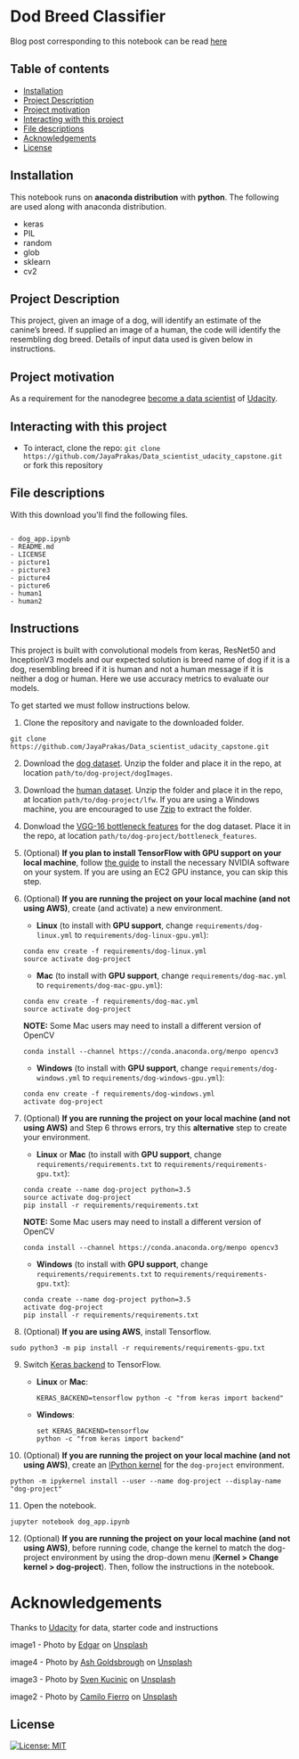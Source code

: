 # Dod Breed Classifier

Blog post corresponding to this notebook can be read [here](https://jayaprakashks.medium.com/dog-breed-classification-from-udacity-4e4be4f918b0)

## Table of contents

- [Installation](#installation)
- [Project Description](#Project-Description)
- [Project motivation](#project-motivation)
- [Interacting with this project](#Interacting-with-this-project)
- [File descriptions](#File-descriptions)
- [Acknowledgements](#Acknowledgements)
- [License](#License)


## Installation

This notebook runs on **anaconda distribution** with **python**. The following are used along with anaconda distribution.

- keras
- PIL
- random
- glob
- sklearn
- cv2

## Project Description

 This project, given an image of a dog, will identify an estimate of the canine’s breed.  If supplied an image of a human, the code will identify the resembling dog breed.
 Details of input data used is given below in instructions.

## Project motivation

As a requirement for the nanodegree [become a data scientist](https://www.udacity.com/course/data-scientist-nanodegree--nd025) of [Udacity](https://www.udacity.com/).

## Interacting with this project

- To interact, clone the repo: `git clone https://github.com/JayaPrakas/Data_scientist_udacity_capstone.git` or fork this repository

## File descriptions

With this download you'll find the following files.

```text
    
- dog_app.ipynb 
- README.md
- LICENSE
- picture1
- picture3
- picture4
- picture6
- human1
- human2

```

## Instructions

This project is built with convolutional models from keras, ResNet50 and InceptionV3 models and our expected solution is breed name of dog if it is a dog, resembling breed if it is human and not a human message if it is neither a dog or human. Here we use accuracy metrics to evaluate our models.

To get started we must follow instructions below.

1. Clone the repository and navigate to the downloaded folder.
```	
git clone https://github.com/JayaPrakas/Data_scientist_udacity_capstone.git
```

2. Download the [dog dataset](https://s3-us-west-1.amazonaws.com/udacity-aind/dog-project/dogImages.zip).  Unzip the folder and place it in the repo, at location `path/to/dog-project/dogImages`. 

3. Download the [human dataset](https://s3-us-west-1.amazonaws.com/udacity-aind/dog-project/lfw.zip).  Unzip the folder and place it in the repo, at location `path/to/dog-project/lfw`.  If you are using a Windows machine, you are encouraged to use [7zip](http://www.7-zip.org/) to extract the folder. 

4. Donwload the [VGG-16 bottleneck features](https://s3-us-west-1.amazonaws.com/udacity-aind/dog-project/DogVGG16Data.npz) for the dog dataset.  Place it in the repo, at location `path/to/dog-project/bottleneck_features`.

5. (Optional) __If you plan to install TensorFlow with GPU support on your local machine__, follow [the guide](https://www.tensorflow.org/install/) to install the necessary NVIDIA software on your system.  If you are using an EC2 GPU instance, you can skip this step.

6. (Optional) **If you are running the project on your local machine (and not using AWS)**, create (and activate) a new environment.

	- __Linux__ (to install with __GPU support__, change `requirements/dog-linux.yml` to `requirements/dog-linux-gpu.yml`): 
	```
	conda env create -f requirements/dog-linux.yml
	source activate dog-project
	```  
	- __Mac__ (to install with __GPU support__, change `requirements/dog-mac.yml` to `requirements/dog-mac-gpu.yml`): 
	```
	conda env create -f requirements/dog-mac.yml
	source activate dog-project
	```  
	**NOTE:** Some Mac users may need to install a different version of OpenCV
	```
	conda install --channel https://conda.anaconda.org/menpo opencv3
	```
	- __Windows__ (to install with __GPU support__, change `requirements/dog-windows.yml` to `requirements/dog-windows-gpu.yml`):  
	```
	conda env create -f requirements/dog-windows.yml
	activate dog-project
	```

7. (Optional) **If you are running the project on your local machine (and not using AWS)** and Step 6 throws errors, try this __alternative__ step to create your environment.

	- __Linux__ or __Mac__ (to install with __GPU support__, change `requirements/requirements.txt` to `requirements/requirements-gpu.txt`): 
	```
	conda create --name dog-project python=3.5
	source activate dog-project
	pip install -r requirements/requirements.txt
	```
	**NOTE:** Some Mac users may need to install a different version of OpenCV
	```
	conda install --channel https://conda.anaconda.org/menpo opencv3
	```
	- __Windows__ (to install with __GPU support__, change `requirements/requirements.txt` to `requirements/requirements-gpu.txt`):  
	```
	conda create --name dog-project python=3.5
	activate dog-project
	pip install -r requirements/requirements.txt
	```
	
8. (Optional) **If you are using AWS**, install Tensorflow.
```
sudo python3 -m pip install -r requirements/requirements-gpu.txt
```
	
9. Switch [Keras backend](https://keras.io/backend/) to TensorFlow.
	- __Linux__ or __Mac__: 
		```
		KERAS_BACKEND=tensorflow python -c "from keras import backend"
		```
	- __Windows__: 
		```
		set KERAS_BACKEND=tensorflow
		python -c "from keras import backend"
		```

10. (Optional) **If you are running the project on your local machine (and not using AWS)**, create an [IPython kernel](http://ipython.readthedocs.io/en/stable/install/kernel_install.html) for the `dog-project` environment. 
```
python -m ipykernel install --user --name dog-project --display-name "dog-project"
```

11. Open the notebook.
```
jupyter notebook dog_app.ipynb
```

12. (Optional) **If you are running the project on your local machine (and not using AWS)**, before running code, change the kernel to match the dog-project environment by using the drop-down menu (**Kernel > Change kernel > dog-project**). Then, follow the instructions in the notebook.

# Acknowledgements

Thanks to [Udacity](https://www.udacity.com/) for data, starter code and instructions

image1 - <span>Photo by <a href="https://unsplash.com/@e_d_g_a_r?utm_source=unsplash&amp;utm_medium=referral&amp;utm_content=creditCopyText">Edgar</a> on <a href="https://unsplash.com/s/photos/animals?utm_source=unsplash&amp;utm_medium=referral&amp;utm_content=creditCopyText">Unsplash</a></span>

image4 - <span>Photo by <a href="https://unsplash.com/@gxldy?utm_source=unsplash&amp;utm_medium=referral&amp;utm_content=creditCopyText">Ash Goldsbrough</a> on <a href="https://unsplash.com/s/photos/dogs?utm_source=unsplash&amp;utm_medium=referral&amp;utm_content=creditCopyText">Unsplash</a></span>

image3 - <span>Photo by <a href="https://unsplash.com/@skucinic9?utm_source=unsplash&amp;utm_medium=referral&amp;utm_content=creditCopyText">Sven Kucinic</a> on <a href="https://unsplash.com/s/photos/dogs?utm_source=unsplash&amp;utm_medium=referral&amp;utm_content=creditCopyText">Unsplash</a></span>

image2 - <span>Photo by <a href="https://unsplash.com/@camilofierro14?utm_source=unsplash&amp;utm_medium=referral&amp;utm_content=creditCopyText">Camilo Fierro</a> on <a href="https://unsplash.com/s/photos/dogs?utm_source=unsplash&amp;utm_medium=referral&amp;utm_content=creditCopyText">Unsplash</a></span>


## License

[![License: MIT](https://img.shields.io/badge/License-MIT-yellow.svg)](https://opensource.org/licenses/MIT)

